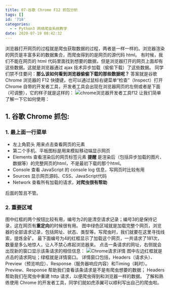 ```yaml
---
title: 07-谷歌 Chrome F12 抓包分析
tags: []
id: '718'
categories:
  - - Python3 网络爬虫系统教学
date: 2020-07-19 08:42:32
---
```


浏览器打开网页的过程就是爬虫获取数据的过程，两者是一样一样的。浏览器渲染的网页是丰富多彩的数据集合，而爬虫得到的是网页的源代码 html。 有时候，我们不能在网页的 html 代码里面找到想要的数据，但是浏览器打开的网页上面却有这些数据。这就是浏览器通过 ajax 技术异步加载（偷偷下载）了这些数据。 同学们禁不住要问：**那么该如何看到浏览器偷偷下载的那些数据呢？** 答案就是谷歌 Chrome 浏览器的 F12 快捷键，也可以通过鼠标右键菜单“检查”（Inspect）打开 Chrome 自带的开发者工具，开发者工具会出现在浏览器网页的左侧或者是下面（可调整），它的样子就是这样的： ![chrome浏览器开发者工具f12](https://images-aiyc-1301641396.cos.ap-guangzhou.myqcloud.com/20200719084134.png) 让我们简单了解一下它如何使用：

## 1\. 谷歌 Chrome 抓包:

### 1\. 最上面一行菜单

*   左上角箭头 用来点击查看网页的元素
*   第二个手机、平板图标是用来模拟移动端显示网页
*   Elements 查看渲染后的网页标签元素 **提醒** 是渲染后（包括异步加载的图片、数据等）的完整网页的html，不是最初下载的那个html。
*   Console 查看 JavaScript 的 console log 信息，写网页时比较有用
*   Sources 显示网页源码、CSS、JavaScript代码
*   Network 查看所有加载的请求，**对爬虫很有帮助**

后面的暂且不管。

### 2\. 重要区域

图中红框的两个按钮比较有用，编号为2的是清空请求记录；编号3的是保持记录，这在网页有**重定向**的时候很有用。 图中绿色区域就是加载完整个网页，浏览器的全部请求记录，包括网址、状态、类型等。写爬虫时，我们就要在这里寻找线索，提炼金矿。 最下面编号为4的红框显示了加载这个网页，一共请求了181次，数量是多么地惊人，让人不禁心疼起浏览器来。 点击一条请求的网址，右侧就会出现新的窗口显示该条请求的相信信息： ![Chrome请求详情](https://images-aiyc-1301641396.cos.ap-guangzhou.myqcloud.com/20200719084138.png) 图中左边红框就是点击的请求网址；绿框就是详情窗口。 详情窗口包括，Headers（请求头）、Preview（预览响应）、Response（服务器响应内容）和Timing（耗时）。 Preview、Response 帮助我们查看该条请求是不是有爬虫想要的数据； Headers 帮助我们在爬虫中重建 http 请求，以便爬虫得到和浏览器一样的数据。 了解和熟练使用 Chrome 的开发者工具，同学们就如虎添翼可以顺利写出自己的爬虫啦。
